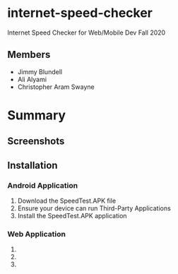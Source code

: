 # internet-speed-checker
Internet Speed Checker for Web/Mobile Dev Fall 2020

## Members
- Jimmy Blundell
- Ali Alyami
- Christopher Aram Swayne

# Summary

## Screenshots

## Installation
### Android Application
1. Download the SpeedTest.APK file
2. Ensure your device can run Third-Party Applications
3. Install the SpeedTest.APK application

### Web Application
1.
2.
3.

